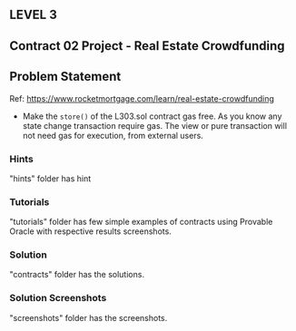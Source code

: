 ## LEVEL 3

## Contract 02 Project - Real Estate Crowdfunding

## Problem Statement

Ref: https://www.rocketmortgage.com/learn/real-estate-crowdfunding

-   Make the `store()` of the L303.sol contract gas free. As you know any state change transaction require gas. The view or pure transaction will not need gas for execution, from external users.

### Hints

"hints" folder has hint

### Tutorials

"tutorials" folder has few simple examples of contracts using Provable Oracle with respective results screenshots.

### Solution

"contracts" folder has the solutions.

### Solution Screenshots

"screenshots" folder has the screenshots.

